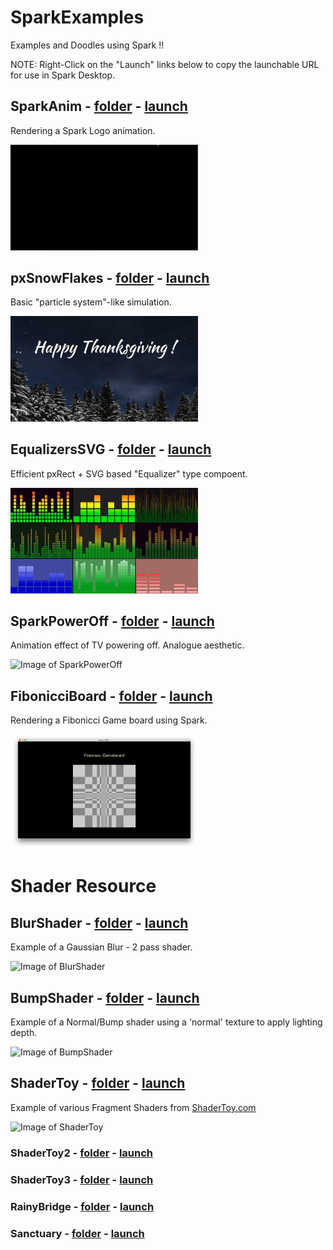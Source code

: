 # SparkExamples
Examples and Doodles using Spark !!

NOTE: Right-Click on the "Launch" links below to copy the launchable URL for use in Spark Desktop.

## SparkAnim -  [folder](https://github.com/FitzerIRL/SparkExamples/tree/master/SparkAnim)  -  [launch](https://raw.githubusercontent.com/FitzerIRL/SparkExamples/master/SparkAnim/dist/output.js)

Rendering a Spark Logo animation.

<img src="https://raw.githubusercontent.com/FitzerIRL/SparkExamples/master/SparkAnim/SparkAnim.gif"  alt="Image of SparkAnim" width="300">


## pxSnowFlakes -  [folder](https://github.com/FitzerIRL/SparkExamples/tree/master/pxSnowFlakes)  -  [launch](https://raw.githubusercontent.com/FitzerIRL/SparkExamples/master/pxSnowFlakes/dist/output.js)

Basic "particle system"-like simulation.

<img src="https://raw.githubusercontent.com/FitzerIRL/SparkExamples/master/pxSnowFlakes/pxSnowFlakes.gif"  alt="Image of pxSnowFlakes" width="300">


## EqualizersSVG -  [folder](https://github.com/FitzerIRL/SparkExamples/tree/master/EqualizerSVG)  -  [launch](https://raw.githubusercontent.com/FitzerIRL/SparkExamples/master/EqualizerSVG/dist/output.js)

Efficient pxRect + SVG based "Equalizer" type compoent.

<img src="https://raw.githubusercontent.com/FitzerIRL/SparkExamples/master/EqualizerSVG/EqualizerSVG.gif"  alt="Image of Equalizers" width="300">


## SparkPowerOff -  [folder](https://github.com/FitzerIRL/SparkExamples/tree/master/SparkPowerOff)  -  [launch](https://raw.githubusercontent.com/FitzerIRL/SparkExamples/master/SparkPowerOff/dist/output.js)

Animation effect of TV powering off. Analogue aesthetic.

<img src="https://raw.githubusercontent.com/FitzerIRL/SparkExamples/master/SparkPowerOff/SparkPowerOff.gif"  alt="Image of SparkPowerOff" width="300">


## FibonicciBoard -  [folder](https://github.com/FitzerIRL/SparkExamples/tree/master/FibonicciBoard)  -  [launch](https://raw.githubusercontent.com/FitzerIRL/SparkExamples/master/FibonicciBoard/dist/output.js)

Rendering a Fibonicci Game board using Spark.

<img src="https://raw.githubusercontent.com/FitzerIRL/SparkExamples/master/FibonicciBoard/FibonicciBoard.png"  alt="Image of FibonicciBoard" width="300">

# Shader Resource

## BlurShader -  [folder](https://github.com/FitzerIRL/SparkExamples/tree/master/shaderResource/BlurShader)  -  [launch](https://raw.githubusercontent.com/FitzerIRL/SparkExamples/master/shaderResource/BlurShader/BlurShader.js)

Example of a Gaussian Blur - 2 pass shader.

<img src="https://raw.githubusercontent.com/FitzerIRL/SparkExamples/master/shaderResource/BlurShader/BlurShader.png"  alt="Image of BlurShader" width="300">


## BumpShader -  [folder](https://github.com/FitzerIRL/SparkExamples/tree/master/shaderResource/BumpShader)  -  [launch](https://raw.githubusercontent.com/FitzerIRL/SparkExamples/master/shaderResource/BumpShader/BumpShader.js)

Example of a Normal/Bump shader using a 'normal' texture to apply lighting depth.

<img src="https://raw.githubusercontent.com/FitzerIRL/SparkExamples/master/shaderResource/BlurShader/BumpShader.png"  alt="Image of BumpShader" width="300">


## ShaderToy -  [folder](https://github.com/FitzerIRL/SparkExamples/tree/master/shaderResource/ShaderToy)  -  [launch](https://raw.githubusercontent.com/FitzerIRL/SparkExamples/master/shaderResource/ShaderToy/ShaderToy.js)

Example of various Fragment Shaders from [ShaderToy.com](ShaderToy.com)

<img src="https://raw.githubusercontent.com/FitzerIRL/SparkExamples/master/shaderResource/ShaderToy/ShaderToy.png"  alt="Image of ShaderToy" width="300">


### ShaderToy2 -  [folder](https://github.com/FitzerIRL/SparkExamples/tree/master/shaderResource/ShaderToy)  -  [launch](https://raw.githubusercontent.com/FitzerIRL/SparkExamples/master/shaderResource/ShaderToy/ShaderToy2.js)

### ShaderToy3 -  [folder](https://github.com/FitzerIRL/SparkExamples/tree/master/shaderResource/ShaderToy)  -  [launch](https://raw.githubusercontent.com/FitzerIRL/SparkExamples/master/shaderResource/ShaderToy/ShaderToy3.js)

### RainyBridge -  [folder](https://github.com/FitzerIRL/SparkExamples/tree/master/shaderResource/ShaderToy)  -  [launch](https://raw.githubusercontent.com/FitzerIRL/SparkExamples/master/shaderResource/ShaderToy/RainyBridge.js)

### Sanctuary -  [folder](https://github.com/FitzerIRL/SparkExamples/tree/master/shaderResource/ShaderToy)  -  [launch](https://raw.githubusercontent.com/FitzerIRL/SparkExamples/master/shaderResource/ShaderToy/Sanctuary.js)